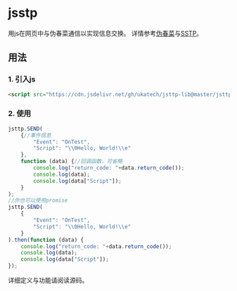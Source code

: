 # jsstp  

用js在网页中与伪春菜通信以实现信息交换。
详情参考[伪春菜](https://zh.moegirl.org.cn/zh-hans/%E4%BC%AA%E6%98%A5%E8%8F%9C)与[SSTP](http://ssp.shillest.net/ukadoc/manual/spec_sstp.html)。

## 用法

### 1. 引入js

```html
<script src="https://cdn.jsdelivr.net/gh/ukatech/jsttp-lib@master/jsttp.js"></script>
```

### 2. 使用

```javascript
jsttp.SEND(
	{//事件信息
		"Event": "OnTest",
		"Script": "\\0Hello, World!\\e"
	},
	function (data) {//回调函数，可省略
		console.log("return_code: "+data.return_code());
		console.log(data);
		console.log(data["Script"]);
	}
);
//你也可以使用promise
jsttp.SEND(
	{
		"Event": "OnTest",
		"Script": "\\0Hello, World!\\e"
	}
).then(function (data) {
	console.log("return_code: "+data.return_code());
	console.log(data);
	console.log(data["Script"]);
});
```
详细定义与功能请阅读源码。
